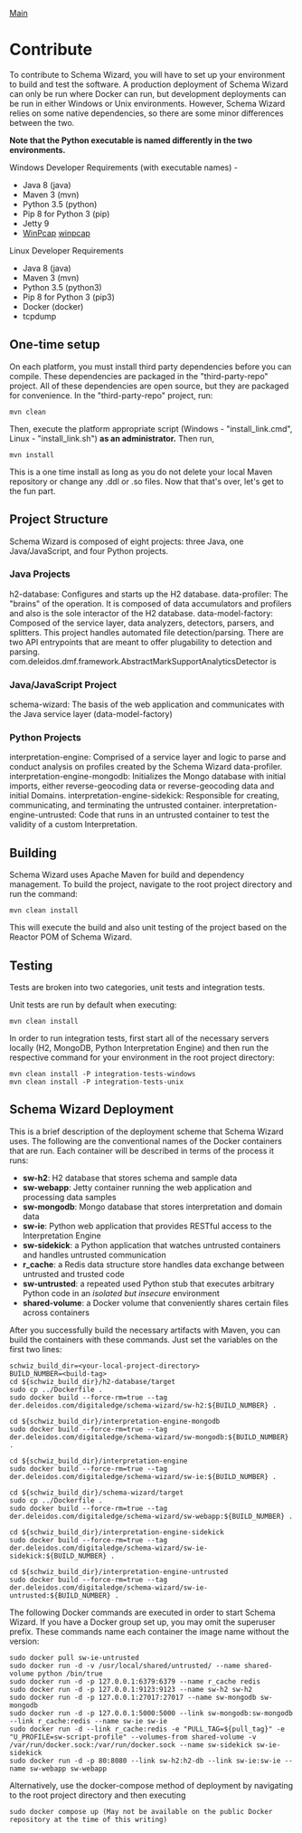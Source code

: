 [Main](readme.md)

# Contribute
To contribute to Schema Wizard, you will have to set up your environment to build and test the software.  A production deployment of Schema Wizard can only be run where Docker can run, but development deployments can be run in either Windows or Unix environments.  However, Schema Wizard relies on some native dependencies, so there are some minor differences between the two.

**Note that the Python executable is named differently in the two environments.**

Windows Developer Requirements (with executable names) -
* Java 8 (java)
* Maven 3 (mvn)
* Python 3.5 (python)
* Pip 8 for Python 3 (pip)
* Jetty 9
* [WinPcap] [winpcap]
               
Linux Developer Requirements
* Java 8 (java)
* Maven 3 (mvn)
* Python 3.5 (python3)
* Pip 8 for Python 3 (pip3)
* Docker (docker)
* tcpdump

## One-time setup

On each platform, you must install third party dependencies before you can compile.  These dependencies are packaged in the "third-party-repo" project.  All of these dependencies are open source, but they are packaged for convenience.  In the "third-party-repo" project, run:

	mvn clean
	
Then, execute the platform appropriate script (Windows - "install_link.cmd", Linux - "install_link.sh") **as an administrator.**  Then run,

	mvn install
	
This is a one time install as long as you do not delete your local Maven repository or change any .ddl or .so files.  Now that that's over, let's get to the fun part.

## Project Structure
Schema Wizard is composed of eight projects: three Java, one Java/JavaScript, and four Python projects. 

### Java Projects
h2-database: Configures and starts up the H2 database.
data-profiler: The "brains" of the operation. It is composed of data accumulators and profilers and also is the sole interactor of the H2 database.
data-model-factory: Composed of the service layer, data analyzers, detectors, parsers, and splitters.  This project handles automated file detection/parsing.  There are two API entrypoints that are meant to offer plugability to detection and parsing.  com.deleidos.dmf.framework.AbstractMarkSupportAnalyticsDetector is

### Java/JavaScript Project
schema-wizard: The basis of the web application and communicates with the Java service layer (data-model-factory)

### Python Projects
interpretation-engine: Comprised of a service layer and logic to parse and conduct analysis on profiles created by the Schema Wizard data-profiler.
interpretation-engine-mongodb: Initializes the Mongo database with initial imports, either reverse-geocoding data or reverse-geocoding data and initial Domains.
interpretation-engine-sidekick: Responsible for creating, communicating, and terminating the untrusted container.
interpretation-engine-untrusted: Code that runs in an untrusted container to test the validity of a custom Interpretation.

## Building
Schema Wizard uses Apache Maven for build and dependency management. To build the project, navigate to the root project directory and run the command:
               
    mvn clean install
               
This will execute the build and also unit testing of the project based on the Reactor POM of Schema Wizard.

## Testing
Tests are broken into two categories, unit tests and integration tests.

Unit tests are run by default when executing:

    mvn clean install

In order to run integration tests, first start all of the necessary servers locally (H2, MongoDB, Python Interpretation Engine) and then run the respective command for your environment in the root project directory:

    mvn clean install -P integration-tests-windows
    mvn clean install -P integration-tests-unix

## Schema Wizard Deployment

This is a brief description of the deployment scheme that Schema Wizard uses.  The following are the conventional names of the Docker containers that are run.  Each container will be described in terms of the process it runs:
* **sw-h2**: H2 database that stores schema and sample data
* **sw-webapp**: Jetty container running the web application and processing data samples
* **sw-mongodb**: Mongo database that stores interpretation and domain data 
* **sw-ie**: Python web application that provides RESTful access to the Interpretation Engine
* **sw-sidekick**: a Python application that watches untrusted containers and handles untrusted communication
* **r_cache**: a Redis data structure store handles data exchange between untrusted and trusted code
* **sw-untrusted**: a repeated used Python stub that executes arbitrary Python code in an *isolated but insecure* environment
* **shared-volume**: a Docker volume that conveniently shares certain files across containers

After you successfully build the necessary artifacts with Maven, you can build the containers with these commands.  Just set the variables on the first two lines:

	schwiz_build_dir=<your-local-project-directory>
	BUILD_NUMBER=<build-tag>
	cd ${schwiz_build_dir}/h2-database/target
    sudo cp ../Dockerfile .
    sudo docker build --force-rm=true --tag der.deleidos.com/digitaledge/schema-wizard/sw-h2:${BUILD_NUMBER} .
            
    cd ${schwiz_build_dir}/interpretation-engine-mongodb
    sudo docker build --force-rm=true --tag der.deleidos.com/digitaledge/schema-wizard/sw-mongodb:${BUILD_NUMBER} .
            
    cd ${schwiz_build_dir}/interpretation-engine
    sudo docker build --force-rm=true --tag der.deleidos.com/digitaledge/schema-wizard/sw-ie:${BUILD_NUMBER} .
            
    cd ${schwiz_build_dir}/schema-wizard/target
    sudo cp ../Dockerfile .
    sudo docker build --force-rm=true --tag der.deleidos.com/digitaledge/schema-wizard/sw-webapp:${BUILD_NUMBER} .
            
    cd ${schwiz_build_dir}/interpretation-engine-sidekick
    sudo docker build --force-rm=true --tag der.deleidos.com/digitaledge/schema-wizard/sw-ie-sidekick:${BUILD_NUMBER} .
            
    cd ${schwiz_build_dir}/interpretation-engine-untrusted
    sudo docker build --force-rm=true --tag der.deleidos.com/digitaledge/schema-wizard/sw-ie-untrusted:${BUILD_NUMBER} .

The following Docker commands are executed in order to start Schema Wizard.  If you have a Docker group set up, you may omit the superuser prefix.  These commands name each container the image name without the version:

    sudo docker pull sw-ie-untrusted
    sudo docker run -d -v /usr/local/shared/untrusted/ --name shared-volume python /bin/true
    sudo docker run -d -p 127.0.0.1:6379:6379 --name r_cache redis
    sudo docker run -d -p 127.0.0.1:9123:9123 --name sw-h2 sw-h2
    sudo docker run -d -p 127.0.0.1:27017:27017 --name sw-mongodb sw-mongodb
    sudo docker run -d -p 127.0.0.1:5000:5000 --link sw-mongodb:sw-mongodb --link r_cache:redis --name sw-ie sw-ie
    sudo docker run -d --link r_cache:redis -e "PULL_TAG=${pull_tag}" -e "U_PROFILE=sw-script-profile" --volumes-from shared-volume -v /var/run/docker.sock:/var/run/docker.sock --name sw-sidekick sw-ie-sidekick
    sudo docker run -d -p 80:8080 --link sw-h2:h2-db --link sw-ie:sw-ie --name sw-webapp sw-webapp
               
Alternatively, use the docker-compose method of deployment by navigating to the root project directory and then executing

    sudo docker compose up (May not be available on the public Docker repository at the time of this writing)
               
[//]: # (Links)

   [winpcap]: <https://www.winpcap.org/install/>
